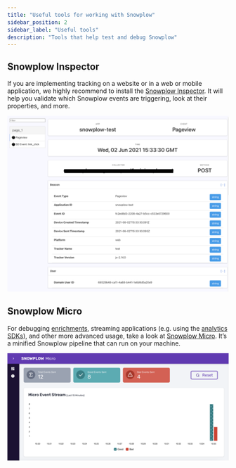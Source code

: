 ```yaml
---
title: "Useful tools for working with Snowplow"
sidebar_position: 2
sidebar_label: "Useful tools"
description: "Tools that help test and debug Snowplow"
---
```


## Snowplow Inspector

If you are implementing tracking on a website or in a web or mobile application, we highly recommend to install the [Snowplow Inspector](/docs/testing-debugging/snowplow-inspector/index.md). It will help you validate which Snowplow events are triggering, look at their properties, and more.

![Snowplow Inspector screenshot](../../testing-debugging/snowplow-inspector/images/using-poplin-chrome-extension.png)

## Snowplow Micro

For debugging [enrichments](/docs/enriching-your-data/index.md), streaming applications (e.g. using the [analytics SDKs](/docs/modeling-your-data/analytics-sdk/index.md)), and other more advanced usage, take a look at [Snowplow Micro](/docs/testing-debugging/snowplow-micro/index.md). It’s a minified Snowplow pipeline that can run on your machine.

![Snowplow Micro screenshot](../../testing-debugging/snowplow-micro/images/overview.png)
